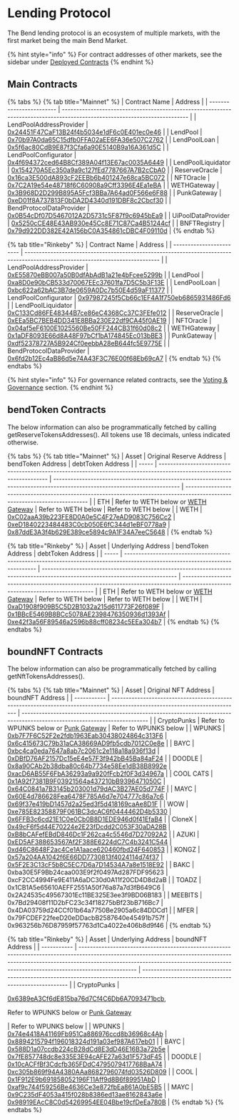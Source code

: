 # Lending Protocol

The Bend lending protocol is an ecosystem of multiple markets, with the first market being the main Bend Market.

{% hint style="info" %}
For contract addresses of other markets, see the sidebar under [Deployed Contracts](broken-reference)
{% endhint %}

## Main Contracts

{% tabs %}
{% tab title="Mainnet" %}
| Contract Name            | Address                                                                                                                    |
| ------------------------ | -------------------------------------------------------------------------------------------------------------------------- |
| LendPoolAddressProvider  | [0x24451F47CaF13B24f4b5034e1dF6c0E401ec0e46](https://etherscan.io/address/0x24451f47caf13b24f4b5034e1df6c0e401ec0e46#code) |
| LendPool                 | [0x70b97A0da65C15dfb0FFA02aEE6FA36e507C2762](https://etherscan.io/address/0x70b97a0da65c15dfb0ffa02aee6fa36e507c2762#code) |
| LendPoolLoan             | [0x5f6ac80CdB9E87f3Cfa6a90E5140B9a16A361d5C](https://etherscan.io/address/0x5f6ac80cdb9e87f3cfa6a90e5140b9a16a361d5c#code) |
| LendPoolConfigurator     | [0x4f694372ced64B8Cf389A04f13E67ac0035A6449](https://etherscan.io/address/0x4f694372ced64b8cf389a04f13e67ac0035a6449#code) |
| LendPoolLiquidator       | [0x154270A5Ec350a9a9c127fEd7787667A7B2cCbA0](https://etherscan.io/address/0x154270a5ec350a9a9c127fed7787667a7b2ccba0#code) |
| ReserveOracle            | [0x16ca3E500dA893cF2EEBb6b401247e68ca5BC072](https://etherscan.io/address/0x16ca3e500da893cf2eebb6b401247e68ca5bc072#code) |
| NFTOracle                | [0x7C2A19e54e48718f6C60908a9Cff3396E4Ea1eBA](https://etherscan.io/address/0x7c2a19e54e48718f6c60908a9cff3396e4ea1eba#code) |
| WETHGateway              | [0x3B968D2D299B895A5Fcf3BBa7A64ad0F566e6F88](https://etherscan.io/address/0x3B968D2D299B895A5Fcf3BBa7A64ad0F566e6F88#code) |
| PunkGateway              | [0xeD01f8A737813F0bDA2D4340d191DBF8c2Cbcf30](https://etherscan.io/address/0xeD01f8A737813F0bDA2D4340d191DBF8c2Cbcf30#code) |
| BendProtocolDataProvider | [0x0B54cDf07D5467012A2D5731c5F87f9c6945bEa9](https://etherscan.io/address/0x0b54cdf07d5467012a2d5731c5f87f9c6945bea9#code) |
| UiPoolDataProvider       | [0x5250cCE48E43AB930e45Cc8E71C87Ca4B51244cf](https://etherscan.io/address/0x5250cCE48E43AB930e45Cc8E71C87Ca4B51244cf)      |
| BNFTRegistry             | [0x79d922DD382E42A156bC0A354861cDBC4F09110d](https://etherscan.io/address/0x79d922DD382E42A156bC0A354861cDBC4F09110d)      |
{% endtab %}

{% tab title="Rinkeby" %}
| Contract Name            | Address                                                                                                                       |
| ------------------------ | ----------------------------------------------------------------------------------------------------------------------------- |
| LendPoolAddressProvider  | [0xE55870eBB007a50B0dfAbAdB1a21e4bFcee5299b](https://rinkeby.etherscan.io/address/0xE55870eBB007a50B0dfAbAdB1a21e4bFcee5299b) |
| LendPool                 | [0xa8D0e90bCB533d70067EEc37601fa7D5C5b3F13E](https://rinkeby.etherscan.io/address/0xa8d0e90bcb533d70067eec37601fa7d5c5b3f13e) |
| LendPoolLoan             | [0xbc622a62bAC3B7de0659A0Dc7b50E4d59aF11377](https://rinkeby.etherscan.io/address/0xbc622a62bac3b7de0659a0dc7b50e4d59af11377) |
| LendPoolConfigurator     | [0x97987245f5Cb66c1EF4A1f750eb6865931486Fd6](https://rinkeby.etherscan.io/address/0x97987245f5cb66c1ef4a1f750eb6865931486fd6) |
| LendPoolLiquidator       | [0xC133Cd86FE48344B7ce86eC4368Cc37C3FEfe012](https://rinkeby.etherscan.io/address/0xc133cd86fe48344b7ce86ec4368cc37c3fefe012) |
| ReserveOracle            | [0xEEa5BC7BEB4DD341E8BBa230E22df9CA45f0AE19](https://rinkeby.etherscan.io/address/0xeea5bc7beb4dd341e8bba230e22df9ca45f0ae19) |
| NFTOracle                | [0x04af5eF6100E1025560Be50FF244CB31f60d08c2](https://rinkeby.etherscan.io/address/0x04af5ef6100e1025560be50ff244cb31f60d08c2) |
| WETHGateway              | [0x1aDF8093E66d8A48F97bCf1bA174845Ec013bBE3](https://rinkeby.etherscan.io/address/0x1adf8093e66d8a48f97bcf1ba174845ec013bbe3) |
| PunkGateway              | [0xdf52378727A5B924Cf0eebbA28eB644fc5E9775E](https://rinkeby.etherscan.io/address/0xdf52378727a5b924cf0eebba28eb644fc5e9775e) |
| BendProtocolDataProvider | [0x6fd2b12Ec4aB86d5e74A43F3C76E00f68Eb69cA7](https://rinkeby.etherscan.io/address/0x6fd2b12ec4ab86d5e74a43f3c76e00f68eb69ca7) |
{% endtab %}
{% endtabs %}

{% hint style="info" %}
For governance related contracts, see the [Voting & Governance](../protocol-governance/voting-and-governance.md) section.
{% endhint %}

## bendToken Contracts

The below information can also be programmatically fetched by calling getReserveTokensAddresses(). All tokens use 18 decimals, unless indicated otherwise.

{% tabs %}
{% tab title="Mainnet" %}
| Asset | Original Reserve Address                                                                                              | bendToken Address                                                                                                          | debtToken Address                                                                                                          |
| ----- | --------------------------------------------------------------------------------------------------------------------- | -------------------------------------------------------------------------------------------------------------------------- | -------------------------------------------------------------------------------------------------------------------------- |
| ETH   | Refer to WETH below or [WETH Gateway](../lending-protocol/weth-gateway.md#methods)                                    | Refer to WETH below                                                                                                        | Refer to WETH below                                                                                                        |
| WETH  | [0xC02aaA39b223FE8D0A0e5C4F27eAD9083C756Cc2](https://etherscan.io/address/0xC02aaA39b223FE8D0A0e5C4F27eAD9083C756Cc2) | [0xeD1840223484483C0cb050E6fC344d1eBF0778a9](https://etherscan.io/address/0xeD1840223484483C0cb050E6fC344d1eBF0778a9#code) | [0x87ddE3A3f4b629E389ce5894c9A1F34A7eeC5648](https://etherscan.io/address/0x87ddE3A3f4b629E389ce5894c9A1F34A7eeC5648#code) |
{% endtab %}

{% tab title="Rinkeby" %}
| Asset | Underlying Address                                                                                                            | bendToken Address                                                                                                             | debtToken Address                                                                                                             |
| ----- | ----------------------------------------------------------------------------------------------------------------------------- | ----------------------------------------------------------------------------------------------------------------------------- | ----------------------------------------------------------------------------------------------------------------------------- |
| ETH   | Refer to WETH below or [WETH Gateway](../lending-protocol/weth-gateway.md#methods)                                            | Refer to WETH below                                                                                                           | Refer to WETH below                                                                                                           |
| WETH  | [0xaD1908f909B5C5D2B1032a215d611773F26f089F](https://rinkeby.etherscan.io/address/0xaD1908f909B5C5D2B1032a215d611773F26f089F) | [0x1BBcE5469B8BCc5078AE2398476350936d1393Af](https://rinkeby.etherscan.io/address/0x1bbce5469b8bcc5078ae2398476350936d1393af) | [0xe42f3a56F89546a2596b88cff08234c5EEa304b7](https://rinkeby.etherscan.io/address/0xe42f3a56f89546a2596b88cff08234c5eea304b7) |
{% endtab %}
{% endtabs %}

## boundNFT Contracts

The below information can also be programmatically fetched by calling getNftTokensAddresses().

{% tabs %}
{% tab title="Mainnet" %}
| Asset       | Original NFT Address                                                                                                        | boundNFT Address                                                                                                           |
| ----------- | --------------------------------------------------------------------------------------------------------------------------- | -------------------------------------------------------------------------------------------------------------------------- |
| CryptoPunks | Refer to WPUNKS below or [Punk Gateway](../lending-protocol/punk-gateway.md#borroweth)                                      | Refer to WPUNKS below                                                                                                      |
| WPUNKS      |  [0xb7F7F6C52F2e2fdb1963Eab30438024864c313F6](https://etherscan.io/address/0xb7F7F6C52F2e2fdb1963Eab30438024864c313F6#code) | [0x6c415673C79b31aCA38669AD9fb5cdb7012C0e8e](https://etherscan.io/address/0x6c415673C79b31aCA38669AD9fb5cdb7012C0e8e#code) |
| BAYC        | [0xbc4ca0eda7647a8ab7c2061c2e118a18a936f13d](https://etherscan.io/address/0xbc4ca0eda7647a8ab7c2061c2e118a18a936f13d#code)  | [0xDBfD76AF2157Dc15eE4e57F3f942bB45Ba84aF24](https://etherscan.io/address/0xDBfD76AF2157Dc15eE4e57F3f942bB45Ba84aF24#code) |
| DOODLE      | [0x8a90CAb2b38dba80c64b7734e58Ee1dB38B8992e](https://etherscan.io/address/0x8a90CAb2b38dba80c64b7734e58Ee1dB38B8992e)       | [0xacD6AB55F6FbA36293a9a920fFcb2f0F3d34967a](https://etherscan.io/address/0xacD6AB55F6FbA36293a9a920fFcb2f0F3d34967a)      |
| COOL CATS   | [0x1A92f7381B9F03921564a437210bB9396471050C](https://etherscan.io/address/0x1A92f7381B9F03921564a437210bB9396471050C)       | [0x64C0841a7B3145b203001d79dAC3B27AE05d774F](https://etherscan.io/address/0x64C0841a7B3145b203001d79dAC3B27AE05d774F)      |
| MAYC        | [0x60E4d786628Fea6478F785A6d7e704777c86a7c6](https://etherscan.io/address/0x60E4d786628Fea6478F785A6d7e704777c86a7c6)       | [0x69f37e419bD1457d2a25ed3f5d418169caAe8D1F](https://etherscan.io/address/0x69f37e419bD1457d2a25ed3f5d418169caAe8D1F)      |
| WOW         | [0xe785E82358879F061BC3dcAC6f0444462D4b5330](https://etherscan.io/address/0xe785E82358879F061BC3dcAC6f0444462D4b5330)       | [0x6FFB3c6cd21E1C0e0Cb0B8D1EDE946d0f41EfaB4](https://etherscan.io/address/0x6FFB3c6cd21E1C0e0Cb0B8D1EDE946d0f41EfaB4)      |
| CloneX      | [0x49cF6f5d44E70224e2E23fDcdd2C053F30aDA28B](https://etherscan.io/address/0x49cF6f5d44E70224e2E23fDcdd2C053F30aDA28B)       | [0xB8bCAFefEBdD846Dc1F262ca4c5546d7D27092A2](https://etherscan.io/address/0xB8bCAFefEBdD846Dc1F262ca4c5546d7D27092A2)      |
| AZUKI       | [0xED5AF388653567Af2F388E6224dC7C4b3241C544](https://etherscan.io/address/0xED5AF388653567Af2F388E6224dC7C4b3241C544)       | [0xd46C8648F2ac4Ce1A1aace620460fbd24F640853](https://etherscan.io/address/0xd46C8648F2ac4Ce1A1aace620460fbd24F640853)      |
| KONGZ       | [0x57a204AA1042f6E66DD7730813f4024114d74f37](https://etherscan.io/address/0x57a204AA1042f6E66DD7730813f4024114d74f37)       | [0x5F2E3C13cF5b8C5EC7D6a7D14534A7a8e1518E92](https://etherscan.io/address/0x5F2E3C13cF5b8C5EC7D6a7D14534A7a8e1518E92)      |
| BAKC        | 0xba30E5F9Bb24caa003E9f2f0497Ad287FDF95623                                                                                  | 0xcF2CC4994Fe9E411A6aDC30d0A11f20CD4D8d2aB                                                                                 |
| TOADZ       | 0x1CB1A5e65610AEFF2551A50f76a87a7d3fB649C6                                                                                  | 0x2A24535c49567301Ec11BE325E3ee3f9BD06B183                                                                                 |
| MEEBITS     | 0x7Bd29408f11D2bFC23c34f18275bBf23bB716Bc7                                                                                  | 0x4DA03759d24CCf01b64a7750Be2905a6c84DDCd1                                                                                 |
| MFER        | 0x79FCDEF22feeD20eDDacbB2587640e45491b757f                                                                                  | 0x963256b76D87959f57763d1Ca4022e406b8d9f46                                                                                 |
{% endtab %}

{% tab title="Rinkeby" %}
| Asset       | Underlying Address                                                                                                                                                                                                                                             | boundNFT Address                                                                                                                   |
| ----------- | -------------------------------------------------------------------------------------------------------------------------------------------------------------------------------------------------------------------------------------------------------------- | ---------------------------------------------------------------------------------------------------------------------------------- |
| CryptoPunks | <p><a href="https://rinkeby.etherscan.io/address/0x6389ea3cf6de815ba76d7cf4c6db6a7093471bcb#code">0x6389eA3Cf6dE815ba76d7Cf4C6Db6A7093471bcb</a>, </p><p>Refer to WPUNKS below or <a href="../lending-protocol/punk-gateway.md#borroweth">Punk Gateway</a></p> | Refer to WPUNKS below                                                                                                              |
| WPUNKS      | [0x74e4418A41169Fb951Ca886976ccd8b36968c4Ab](https://rinkeby.etherscan.io/address/0x74e4418A41169Fb951Ca886976ccd8b36968c4Ab#code)                                                                                                                             | [0x8894215794f196018324d191a03ef987A617eb01](https://rinkeby.etherscan.io/address/0x8894215794f196018324d191a03ef987a617eb01#code) |
| BAYC        | [0x588D1a07ccdb224cB28dCd8E3dD46E16B3a72b5e](https://rinkeby.etherscan.io/address/0x588d1a07ccdb224cb28dcd8e3dd46e16b3a72b5e#code)                                                                                                                             | [0x7fE857748dc8e335E3E94cAFE27a63d1F573dF45](https://rinkeby.etherscan.io/address/0x7fe857748dc8e335e3e94cafe27a63d1f573df45#code) |
| DOODLE      | [0x10cACFfBf3Cdcfb365FDdC4795079417768BaA74](https://rinkeby.etherscan.io/address/0x10cacffbf3cdcfb365fddc4795079417768baa74)                                                                                                                                  | [0xc305b869f94A4380AAa8682796074fd03526D809](https://rinkeby.etherscan.io/address/0xc305b869f94a4380aaa8682796074fd03526d809#code) |
| COOL        | [0x1F912E9b691858052196F11Aff9d8B6f89951AbD](https://rinkeby.etherscan.io/address/0x1f912e9b691858052196f11aff9d8b6f89951abd#code)                                                                                                                             | [0xaf9c744f59256Be4636Ce3e872fbEa861A0bE5B5](https://rinkeby.etherscan.io/address/0xaf9c744f59256be4636ce3e872fbea861a0be5b5#code) |
| MAYC        | [0x9C235dF4053a415f028b8386ed13ae8162843a6e](https://rinkeby.etherscan.io/address/0x9c235df4053a415f028b8386ed13ae8162843a6e#code)                                                                                                                             | [0x98919EAcC8C0d54269954EE04Bbe19cfDeEa780B](https://rinkeby.etherscan.io/address/0x98919eacc8c0d54269954ee04bbe19cfdeea780b#code) |
{% endtab %}
{% endtabs %}
